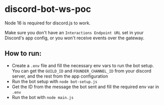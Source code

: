 # discord-bot-ws-poc

Node 16 is required for discord.js to work.

Make sure you don't have an `Interactions Endpoint URL` set in your Discord's app config, or you won't receive events over the gateway.

## How to run: 

- Create a `.env` file and fill the necessary env vars to run the bot setup. You can get the `GUILD_ID` and `FOUNDER_CHANNEL_ID` from your discord server, and the rest from the app configuration
- Run the bot setup with `node bot-setup.js`
- Get the ID from the message the bot sent and fill the required env var in `.env`
- Run the bot with `node main.js`
